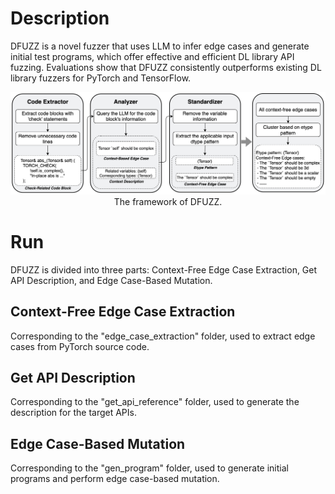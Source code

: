 # Description
DFUZZ is a novel fuzzer that uses LLM to infer edge cases and generate initial test programs, which offer effective and efficient DL library API fuzzing. Evaluations show that DFUZZ consistently outperforms existing DL library fuzzers for PyTorch and TensorFlow.

<p align="center">
<kbd>
<img src="framework.jpg" max-height="300">
</kbd>
<br>The framework of DFUZZ.
</p>

# Run
DFUZZ is divided into three parts: Context-Free Edge Case Extraction, Get API Description, and Edge Case-Based Mutation.

## Context-Free Edge Case Extraction
Corresponding to the "edge_case_extraction" folder, used to extract edge cases from PyTorch source code.

## Get API Description
Corresponding to the "get_api_reference" folder, used to generate the description for the target APIs.

## Edge Case-Based Mutation
Corresponding to the "gen_program" folder, used to generate initial programs and perform edge case-based mutation.
